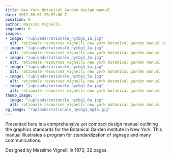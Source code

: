 ```yaml
---
title: New York Botanical Garden design manual
date: 2017-09-01 20:57:00 Z
position: 0
author: Massimo Vignelli
imgcount: 6
images:
- image: "/uploads/rationale_nycbg1_1a.jpg"
  alt: rationale resources vignelli new york botanical garden manual cover
- image: "/uploads/rationale_nycbg1_2a.jpg"
  alt: rationale resources vignelli new york botanical garden manual
- image: "/uploads/rationale_nycbg1_3a.jpg"
  alt: rationale resources vignelli new york botanical garden manual
- image: "/uploads/rationale_nycbg1_4a.jpg"
  alt: rationale resources vignelli new york botanical garden manual
- image: "/uploads/rationale_nycbg1_5a.jpg"
  alt: rationale resources vignelli new york botanical garden manual
- image: "/uploads/rationale_nycbg1_6a.jpg"
  alt: rationale resources vignelli new york botanical garden manual
thumb_image:
  image: "/uploads/rationale_nycbg1_0a.jpg"
  alt: rationale resources vignelli new york botanical garden manual
og_image: "/uploads/rationale_nycbg1_og1a.jpg"
---
```


Presented here is a comprehensive yet compact design manual outlining the graphics standards for the Botanical Garden institute in New York. This manual illustrates a program for standardization of signage and many communications.

Designed by Massimo Vignelli in 1973, 32 pages.